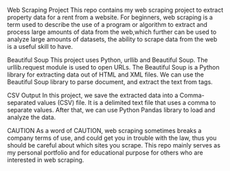 Web Scraping Project
This repo contains my web scraping project to extract property data for a rent from a website.
For beginners, web scraping is a term used to describe the use of a program or algorithm to extract and process large amounts of data from
the web,which further can be used to analyze large amounts of datasets, the ability to scrape data from the web is a useful skill to have.

Beautiful Soup
This project uses Python, urllib and Beautiful Soup. The urllib.request module is used to open URLs. 
The Beautiful Soup is a Python library for extracting data out of HTML and XML files. We can use the Beautiful Soup library 
to parse document, and extract the text from tags.

CSV Output
In this project, we save the extracted data into a Comma-separated values (CSV) file. It is a delimited text file that uses a comma 
to separate values. After that, we can use Python Pandas library to load and analyze the data.

CAUTION
As a word of CAUTION, web scraping sometimes breaks a company terms of use, and could get you in trouble with the law, 
thus you should be careful about which sites you scrape. This repo mainly serves as my personal portfolio and for educational 
purpose for others who are interested in web scraping.
